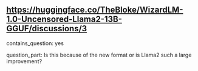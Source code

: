 ## https://huggingface.co/TheBloke/WizardLM-1.0-Uncensored-Llama2-13B-GGUF/discussions/3

contains_question: yes

question_part: Is this because of the new format or is  Llama2 such a large improvement?